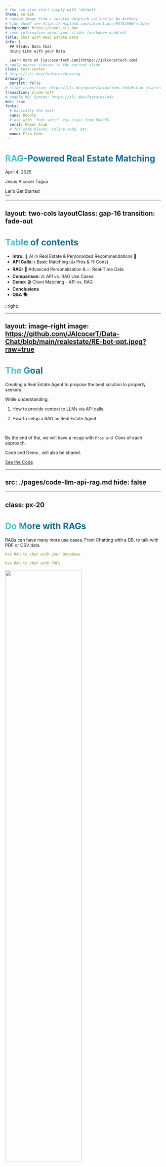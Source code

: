 ```yaml
---
# You can also start simply with 'default'
theme: seriph
# random image from a curated Unsplash collection by Anthony
# like them? see https://unsplash.com/collections/94734566/slidev
background: https://cover.sli.dev
# some information about your slides (markdown enabled)
title: Chat with Real Estate Data
info: |
  ## Slidev Data Chat
  Using LLMs with your Data.

  Learn more at [jalcocertech.com](https://jalcocertech.com)
# apply unocss classes to the current slide
class: text-center
# https://sli.dev/features/drawing
drawings:
  persist: false
# slide transition: https://sli.dev/guide/animations.html#slide-transitions
transition: slide-left
# enable MDC Syntax: https://sli.dev/features/mdc
mdc: true
fonts:
  # basically the text
  sans: Roboto
  # use with `font-serif` css class from UnoCSS
  serif: Robot Slab
  # for code blocks, inline code, etc.
  mono: Fira Code
---
```


# RAG-Powered Real Estate Matching

April 4, 2025

Jesus Alcocer Tagua



<div @click="$slidev.nav.next" class="mt-12 py-1" hover:bg="white op-10">
  Let's Get Started <carbon:arrow-right />
</div>

<div class="abs-br m-6 text-xl">
  <button @click="$slidev.nav.openInEditor" title="Open in Editor" class="slidev-icon-btn">
    <carbon:edit />
  </button>
  <a href="https://github.com/JAlcocerT/Data-Chat" target="_blank" class="slidev-icon-btn">
    <carbon:logo-github />
  </a>
</div>

<!--
The last comment block of each slide will be treated as slide notes. It will be visible and editable in Presenter Mode along with the slide. [Read more in the docs](https://sli.dev/guide/syntax.html#notes)
-->


---
layout: two-cols
layoutClass: gap-16
transition: fade-out
---

# Table of contents


* **Intro:** 🚀 AI in Real Estate & Personalized Recommendations 🎯
* **API Calls:** 📞 Basic Matching (👍 Pros & 👎 Cons)
* **RAG:** 🧠 Advanced Personalization & 📈 Real-Time Data
* **Comparison:** ⚖️ API vs. RAG Use Cases
* **Demo:** 🎬 Client Matching - API vs. RAG
* **Conclusions**
* **Q&A** 🗣️

::right::

<Toc text-sm minDepth="1" maxDepth="2" />

<style>
h1 {
  background-color: #2B90B6;
  background-image: linear-gradient(45deg, #4EC5D4 10%, #146b8c 20%);
  background-size: 100%;
  -webkit-background-clip: text;
  -moz-background-clip: text;
  -webkit-text-fill-color: transparent;
  -moz-text-fill-color: transparent;
}
</style>

---
layout: image-right
image: https://github.com/JAlcocerT/Data-Chat/blob/main/realestate/RE-bot-ppt.jpeg?raw=true
---

<!-- 
#image: RE-bot-ppt.jpeg
 -->

# The Goal

Creating a Real Estate Agent to propose the best solution to property seekers.

<!-- ![](/RE-bot-ppt.jpeg){width=300px lazy} -->

<div v-click>

While understanding:

1. How to provide context to LLMs via API calls

</div>

<div v-click>

2. How to setup a RAG as Real Estate Agent

</div>

<br>

<v-click>

By the end of the, we will have a recap with  <span v-mark.red="3"><code>Pros and </code>Cons</span>
of each approach.

<span v-mark.circle.orange="4">Code and Demo</span>
, will also be shared.

</v-click>

<div mt-20 v-click>

[See the Code](https://github.com/JAlcocerT/Data-Chat/tree/main/Z_DeployMe)

</div>




---
src: ./pages/code-llm-api-rag.md
hide: false
---


---
class: px-20
---

# Do More with RAGs

RAGs can have many more use cases. From Chatting with a DB, to talk with PDF or CSV data.

<div grid="~ cols-2 gap-2" m="t-2">

```yaml
Use RAG to chat with your DataBase 
```

```yaml
Use RAG to chat with PDFs
```

<!-- <img border="rounded" src="https://github.com/JAlcocerT/JAlcocerT/blob/main/static/blog_img/GenAI/dbchat/langchain-AI.jpeg?raw=true" alt=""> -->
<img border="rounded" src="https://github.com/JAlcocerT/JAlcocerT/blob/main/static/blog_img/GenAI/dbchat/langchain-AI.jpeg?raw=true" alt="" style="width: 70%;">
<img border="rounded" src="https://github.com/JAlcocerT/ask-multiple-pdfs/blob/main/docs/PDF-LangChain.jpg?raw=true" alt="">

</div>

Read more about [RAG use cases](https://jalcocert.github.io/JAlcocerT/how-to-chat-with-your-data).

---

# Clicks Animations

You can add `v-click` to elements to add a click animation.

<div v-click>

This shows up when you click the slide:

```html
<div v-click>This shows up when you click the slide.</div>
```

</div>

<br>

<v-click>

The <span v-mark.red="3"><code>v-mark</code> directive</span>
also allows you to add
<span v-mark.circle.orange="4">inline marks</span>
, powered by [Rough Notation](https://roughnotation.com/):

```html
<span v-mark.underline.orange>inline markers</span>
```

</v-click>

<div mt-20 v-click>

[Learn more](https://sli.dev/guide/animations#click-animation)

</div>



---

# Diagrams

You can create diagrams / graphs from textual descriptions, directly in your Markdown.

<div class="grid grid-cols-2 gap-1 pt-10 -mb-10">


```mermaid {theme: 'neutral', scale: 0.4}
graph TD
    C[Load .env, Get API Key];
    C --> D[Initialize OpenAI Client];
    D --> E[System Message];
    E --> F[User Message];
    F --> G[OpenAI API Call - Chat Completion Response];
```

```mermaid {scale: 0.4}
mindmap
  root((RAG Workflow))
    Data Ingestion
      Documents Source
        SimpleDirectoryReader("./datamd")
      Document Loading
    Indexing
      Embedding Model
        HuggingFaceEmbedding("BAAI/bge-base-en-v1.5")
      Vector Store Index
        VectorStoreIndex.from_documents(documents)
    User Interaction
      User Query
        "Question: ..."
      Memory Storage
        Memory.add(question, user_id=user_id)
      Memory Retrieval
        Memory.search(query, user_id=user_id)
    Query Processing
      Contextualization
        Combine user query with memory
      Query Engine
        index.as_query_engine(similarity_top_k=3)
      Property Retrieval
        Query vector store index
    Response Generation
      LLM (Anthropic)
        claude-3-5-sonnet-20240620
      Generate Answer
        Based on retrieved properties and context
      Output
        "Answer: ..."
```

</div>

Learn more: [Mermaid Diagrams](https://sli.dev/features/mermaid) and [PlantUML Diagrams](https://sli.dev/features/plantuml)


---
layout: image-right
image: https://github.com/JAlcocerT/Data-Chat/blob/main/realestate/RE-bot.jpeg?raw=true
---
<!-- 
image: RE-bot.jpeg 
-->


# Implementing a RAG

See an example [here](https://github.com/JAlcocerT/Data-Chat/tree/main/LLamaIndex/With_Mem0)

<logos-claude />

<logos-openai />


```plantuml {scale: 0.7}
@startuml

package "Some Group" {
  HTTP - [First Component]
  [Another Component]
}

node "Other Groups" {
  FTP - [Second Component]
  [First Component] --> FTP
}

cloud {
  [Example 1]
}

database "MySql" {
  folder "This is my folder" {
    [Folder 3]
  }
  frame "Foo" {
    [Frame 4]
  }
}

[Another Component] --> [Example 1]
[Example 1] --> [Folder 3]
[Folder 3] --> [Frame 4]

@enduml
```


---
src: ./pages/references.md
hide: false
---

---
src: ./pages/thanks-qna.md
hide: false
---








<!-- <PoweredBySlidev mt-10 /> -->